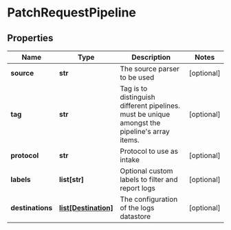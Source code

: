 # PatchRequestPipeline

## Properties
| Name | Type | Description | Notes |
| ------------ | ------------- | ------------- | ------------- |
| **source** | **str** | The source parser to be used | [optional]  |
| **tag** | **str** | Tag is to distinguish different pipelines. must be unique amongst the pipeline&#39;s array items. | [optional]  |
| **protocol** | **str** | Protocol to use as intake | [optional]  |
| **labels** | **list[str]** | Optional custom labels to filter and report logs | [optional]  |
| **destinations** | [**list[Destination]**](Destination.md) | The configuration of the logs datastore | [optional]  |


